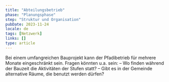```yaml
---
title: "Abteilungsbetrieb"
phase: "Planungsphase"
step: "Struktur und Organisation"
pubDate: 2023-11-24
locale: de
tags: [Netzwerk]
links: []
type: article
---
```


Bei einem umfangreichen Bauprojekt kann der Pfadibetrieb für mehrere Monate eingeschränkt sein.
Fragen könnten u.a. sein:
– Wo finden während der Bauzeit die Aktivitäten der Stufen statt?
– Gibt es in der Gemeinde alternative Räume, die benutzt werden dürfen?
